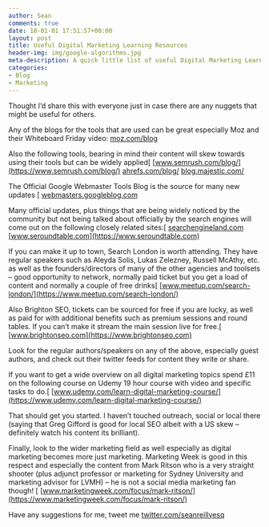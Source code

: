 ```yaml
---
author: Sean
comments: true
date: 18-01-01 17:51:57+00:00
layout: post
title: Useful Digital Marketing Learning Resources
header-img: img/google-algorithms.jpg
meta-description: A quick little list of useful Digital Marketing Learning Resources that I rate
categories:
- Blog
- Marketing
---
```

Thought I’d share this with everyone just in case there are any nuggets that might be useful for others. 

Any of the blogs for the tools that are used can be great especially Moz and their Whiteboard Friday video:
[moz.com/blog](https://moz.com/blog)

Also the following tools, bearing in mind their content will skew towards using their tools but can be widely applied[
[www.semrush.com/blog/](https://www.semrush.com/blog/)
[ahrefs.com/blog/](https://ahrefs.com/blog/)
[blog.majestic.com/](https://blog.majestic.com/)

The Official Google Webmaster Tools Blog is the source for many new updates [
[webmasters.googleblog.com](https://webmasters.googleblog.com)

Many official updates, plus things that are being widely noticed by the community but not being talked about officially by the search engines  will come out on the following closely related sites:[
[searchengineland.com](https://searchengineland.com)
[www.seroundtable.com](https://www.seroundtable.com)

If you can make it up to town, Search London is worth attending. They have regular speakers such as Aleyda Solis, Lukas Zelezney, Russell McAthy, etc. as well as the founders/directors of many of the other agencies and toolsets – good opportunity to network, normally paid ticket but you get a load of content and normally a couple of free drinks[
[www.meetup.com/search-london/](https://www.meetup.com/search-london/)

Also Brighton SEO, tickets can be sourced for free if you are lucky, as well as paid for with additional benefits such as premium sessions and round tables.
If you can’t make it stream the main session live for free.[
[www.brightonseo.com](https://www.brightonseo.com)

Look for the regular authors/speakers on any of the above, especially guest authors, and check out their twitter feeds for content they write or share.

If you want to get a wide overview on all digital marketing topics spend £11 on the following course on Udemy 19 hour course with video and specific tasks to do.[
[www.udemy.com/learn-digital-marketing-course/](https://www.udemy.com/learn-digital-marketing-course/)

That should get you started. I haven’t touched outreach, social or local there (saying that Greg Gifford is good for local SEO albeit with a US skew – definitely watch his content its brilliant).

Finally, look to the wider marketing field as well especially as digital marketing becomes more just marketing. Marketing Week is good in this respect and especially the content from Mark Ritson who is a very straight shooter (plus adjunct professor or marketing for Sydney University and marketing advisor for LVMH) – he is not a social media marketing fan though! [
[www.marketingweek.com/focus/mark-ritson/](https://www.marketingweek.com/focus/mark-ritson/)

Have any suggestions for me, tweet me [twitter.com/seanreillyesq](@seanreillyesq)